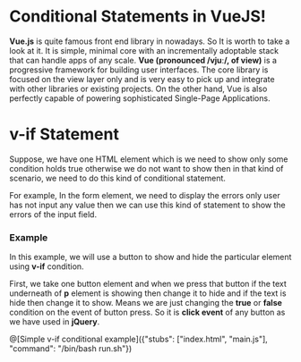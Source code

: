 # Conditional Statements in VueJS!

**Vue.js** is quite famous front end library in nowadays. So It is worth to take a look at it. It is simple, minimal core with an incrementally adoptable stack that can handle apps of any scale. **Vue (pronounced /vjuː/, of view)** is a progressive framework for building user interfaces. The core library is focused on the view layer only and is very easy to pick up and integrate with other libraries or existing projects. On the other hand, Vue is also perfectly capable of powering sophisticated Single-Page Applications.

# v-if Statement
Suppose, we have one HTML element which is we need to show only some condition holds true otherwise we do not want to show then in that kind of scenario, we need to do this kind of conditional statement.

For example, In the form element, we need to display the errors only user has not input any value then we can use this kind of statement to show the errors of the input field.

### Example
In this example, we will use a button to show and hide the particular element using **v-if** condition.

First, we take one button element and when we press that button if the text underneath of **p** element is showing then change it to hide and if the text is hide then change it to show. Means we are just changing the **true** or **false** condition on the event of button press. So it is **click event** of any button as we have used in **jQuery**.

@[Simple v-if conditional example]({"stubs": ["index.html", "main.js"], "command": "/bin/bash run.sh"})
